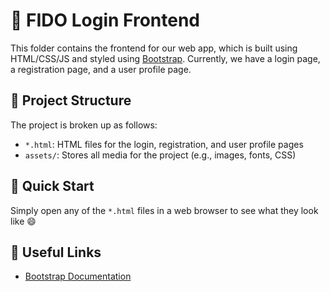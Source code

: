 # :art: FIDO Login Frontend
This folder contains the frontend for our web app, which is built using HTML/CSS/JS and styled using [Bootstrap](https://getbootstrap.com). Currently, we have a login page, a registration page, and a user profile page.

## :file_folder: Project Structure
The project is broken up as follows:

- `*.html`: HTML files for the login, registration, and user profile pages
- `assets/`: Stores all media for the project (e.g., images, fonts, CSS)

## :rocket: Quick Start
Simply open any of the `*.html` files in a web browser to see what they look like :smile:

## :link: Useful Links
- [Bootstrap Documentation](https://getbootstrap.com/docs/4.4/getting-started/introduction/)
